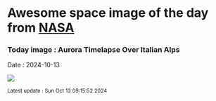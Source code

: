 
# Awesome space image of the day from [NASA](https://api.nasa.gov/)

### Today image : Aurora Timelapse Over Italian Alps
Date : 2024-10-13

![](https://www.youtube.com/embed/uCbpHh_rTgc?rel=0)

<small>Latest update : Sun Oct 13 09:15:52 2024</small>
        
